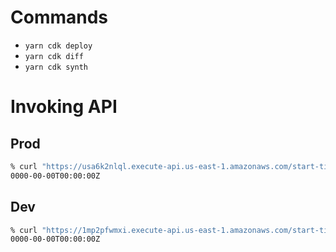 # Commands

- `yarn cdk deploy`
- `yarn cdk diff`
- `yarn cdk synth`

# Invoking API

## Prod

```sh
% curl "https://usa6k2nlql.execute-api.us-east-1.amazonaws.com/start-time?videoId=0000000000"
0000-00-00T00:00:00Z
```

## Dev

```sh
% curl "https://1mp2pfwmxi.execute-api.us-east-1.amazonaws.com/start-time?videoId=0000000000"
0000-00-00T00:00:00Z
```

